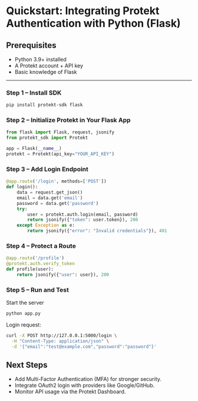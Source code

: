 # Quickstart: Integrating Protekt Authentication with Python (Flask)

## Prerequisites
- Python 3.9+ installed
- A Protekt account + API key
- Basic knowledge of Flask

---

### Step 1 – Install SDK
```bash
pip install protekt-sdk flask
```

### Step 2 – Initialize Protekt in Your Flask App
```python
from flask import Flask, request, jsonify
from protekt_sdk import Protekt

app = Flask(__name__)
protekt = Protekt(api_key="YOUR_API_KEY")
```

### Step 3 – Add Login Endpoint
```python
@app.route('/login', methods=['POST'])
def login():
    data = request.get_json()
    email = data.get('email')
    password = data.get('password')
    try:
        user = protekt.auth.login(email, password)
        return jsonify({"token": user.token}), 200
    except Exception as e:
        return jsonify({"error": "Invalid credentials"}), 401
```

### Step 4 – Protect a Route
```python
@app.route('/profile')
@protekt.auth.verify_token
def profile(user):
    return jsonify({"user": user}), 200
```

### Step 5 – Run and Test
Start the server
```bash
python app.py
```
Login request:
```bash
curl -X POST http://127.0.0.1:5000/login \
  -H "Content-Type: application/json" \
  -d '{"email":"test@example.com","password":"password"}'
```

## Next Steps
- Add Multi-Factor Authentication (MFA) for stronger security.
- Integrate OAuth2 login with providers like Google/GitHub.
- Monitor API usage via the Protekt Dashboard.